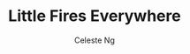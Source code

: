 ---
title: "Little Fires Everywhere"
author: "Celeste Ng"
isbn: "0735224293"
isbn13: "9780735224292"
rating: "5"
publisher: "Penguin Press"
pages: "338"
publishYear: "2017"
read: "2020"
goodreads_id: "34273236"
---